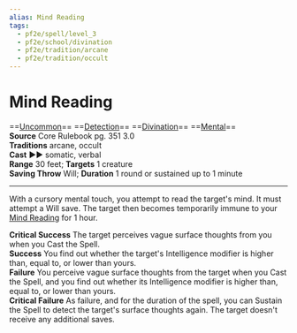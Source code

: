 ```yaml
---
alias: Mind Reading
tags:
  - pf2e/spell/level_3
  - pf2e/school/divination
  - pf2e/tradition/arcane
  - pf2e/tradition/occult
---
```


# Mind Reading

==[Uncommon](../../../Traits/Uncommon.md)== ==[Detection](../../../Traits/Detection.md)== ==[Divination](../../../Traits/Divination.md)== ==[Mental](../../../Traits/Mental.md)==  
__Source__ Core Rulebook pg. 351 3.0  
**Traditions** arcane, occult  
**Cast** ►► somatic, verbal  
**Range** 30 feet; **Targets** 1 creature  
**Saving Throw** Will; **Duration** 1 round or sustained up to 1 minute

---

With a cursory mental touch, you attempt to read the target's mind. It must attempt a Will save. The target then becomes temporarily immune to your [Mind Reading](Mind%20Reading.md) for 1 hour.

**Critical Success** The target perceives vague surface thoughts from you when you Cast the Spell.  
**Success** You find out whether the target's Intelligence modifier is higher than, equal to, or lower than yours.  
**Failure** You perceive vague surface thoughts from the target when you Cast the Spell, and you find out whether its Intelligence modifier is higher than, equal to, or lower than yours.  
**Critical Failure** As failure, and for the duration of the spell, you can Sustain the Spell to detect the target's surface thoughts again. The target doesn't receive any additional saves.
